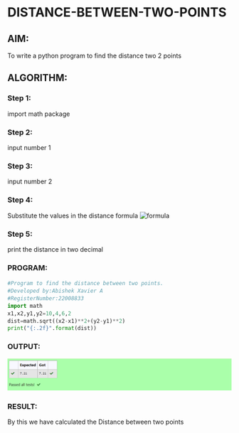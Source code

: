 # DISTANCE-BETWEEN-TWO-POINTS

## AIM:
To write a python program to find the distance two 2 points
## ALGORITHM:
### Step 1:
import math package
### Step 2: 
input number 1
### Step 3:
input number 2 
### Step 4: 
Substitute the values in the distance formula  ![formula](/formula.jpg)
### Step 5:
print the distance in two decimal 
### PROGRAM:
```python
#Program to find the distance between two points.
#Developed by:Abishek Xavier A
#RegisterNumber:22008833
import math
x1,x2,y1,y2=10,4,6,2
dist=math.sqrt((x2-x1)**2+(y2-y1)**2)
print("{:.2f}".format(dist))
```
### OUTPUT:
![output](/Output.png)

### RESULT:
By this we have calculated the Distance between two points
